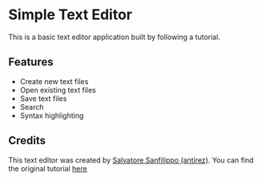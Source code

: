 # Simple Text Editor

This is a basic text editor application built by following a tutorial.

## Features

- Create new text files
- Open existing text files
- Save text files
- Search
- Syntax highlighting

## Credits

This text editor was created by [Salvatore Sanfilippo (antirez)](http://invece.org). You can find the original tutorial [here](https://viewsourcecode.org/snaptoken/kilo/)

